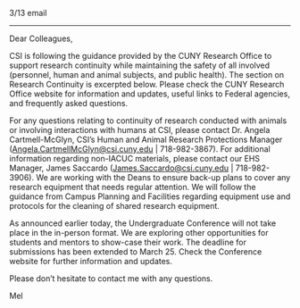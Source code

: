 3/13 email

----

Dear Colleagues,

CSI is following the guidance provided by the CUNY Research Office to support research continuity while maintaining the safety of all involved (personnel, human and animal subjects, and public health).   The section on Research Continuity is excerpted below. Please check the CUNY Research Office website for information and updates, useful links to Federal agencies, and frequently asked questions.

For any questions relating to continuity of research conducted with animals or involving interactions with humans at CSI, please contact Dr. Angela Cartmell-McGlyn, CSI’s Human and Animal Research Protections Manager (Angela.CartmellMcGlyn@csi.cuny.edu | 718-982-3867).  For additional information regarding non-IACUC materials, please contact our EHS Manager, James Saccardo (James.Saccardo@csi.cuny.edu | 718-982-3906).  We are working with the Deans to ensure back-up plans to cover any research equipment that needs regular attention.  We will follow the guidance from Campus Planning and Facilities regarding equipment use and protocols for the cleaning of shared research equipment.

As announced earlier today, the Undergraduate Conference will not take place in the in-person format.  We are exploring other opportunities for students and mentors to show-case their work.  The deadline for submissions has been extended to March 25.   Check the Conference website for further information and updates.

Please don’t hesitate to contact me with any questions.

Mel
